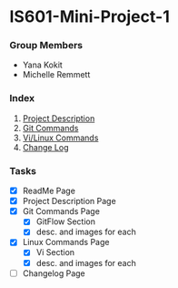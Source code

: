 # IS601-Mini-Project-1

### Group Members
* Yana Kokit
* Michelle Remmett

### Index
1. [Project Description](/ProjectDescription.md)
2. [Git Commands](/GitCommands.md)
3. [Vi/Linux Commands](/LinuxCommands.md)
4. [Change Log](/ChangeLog.md)

### Tasks
- [x] ReadMe Page
- [x] Project Description Page
- [x] Git Commands Page
	- [x] GitFlow Section
	- [x] desc. and images for each
- [x] Linux Commands Page 
	- [x] Vi Section
	- [x] desc. and images for each
- [ ] Changelog Page 
